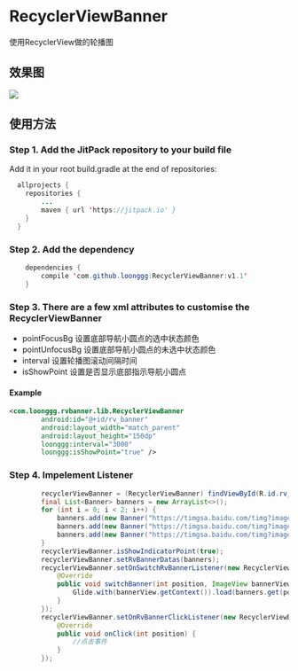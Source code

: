 # RecyclerViewBanner
使用RecyclerView做的轮播图
## 效果图
![](https://github.com/loonggg/RecyclerViewBanner/blob/master/image/sss.gif?raw=true)

## 使用方法
### Step 1. Add the JitPack repository to your build file
Add it in your root build.gradle at the end of repositories:
```java
  allprojects {
	repositories {
		...
		maven { url 'https://jitpack.io' }
	}
  }
```

### Step 2. Add the dependency
```java
	dependencies {
	    compile 'com.github.loonggg:RecyclerViewBanner:v1.1'
	}
 ```

### Step 3. There are a few xml attributes to customise the  RecyclerViewBanner

 * pointFocusBg 设置底部导航小圆点的选中状态颜色
 * pointUnfocusBg 设置底部导航小圆点的未选中状态颜色
 * interval 设置轮播图滚动间隔时间
 * isShowPoint 设置是否显示底部指示导航小圆点

#### Example
```xml
<com.loonggg.rvbanner.lib.RecyclerViewBanner
        android:id="@+id/rv_banner"
        android:layout_width="match_parent"
        android:layout_height="150dp"
        loonggg:interval="3000"
        loonggg:isShowPoint="true" />
```

### Step 4. Impelement Listener
```java
        recyclerViewBanner = (RecyclerViewBanner) findViewById(R.id.rv_banner);
        final List<Banner> banners = new ArrayList<>();
        for (int i = 0; i < 2; i++) {
            banners.add(new Banner("https://timgsa.baidu.com/timg?image&quality=80&size=b9999_10000&sec=1487221110004&di=d6043e4b0c90ddf3ea5096c3d8eb8f58&imgtype=0&src=http%3A%2F%2Fimage.tianjimedia.com%2FuploadImages%2F2014%2F067%2F5116EPAUD762_1000x500.jpg"));
            banners.add(new Banner("https://timgsa.baidu.com/timg?image&quality=80&size=b9999_10000&sec=1487221129421&di=c085432cf7c15836f8a6479138740f39&imgtype=0&src=http%3A%2F%2Fimage85.360doc.com%2FDownloadImg%2F2015%2F05%2F0517%2F53199602_2.jpg"));
            banners.add(new Banner("https://timgsa.baidu.com/timg?image&quality=80&size=b9999_10000&sec=1487221161254&di=fbb99c5dad3d5a2a2c8b0b44e8c0e081&imgtype=0&src=http%3A%2F%2Fimage.tianjimedia.com%2FuploadImages%2F2013%2F255%2FP52AOTE73EIG_1000x500.jpg"));
        }
        recyclerViewBanner.isShowIndicatorPoint(true);
        recyclerViewBanner.setRvBannerDatas(banners);
        recyclerViewBanner.setOnSwitchRvBannerListener(new RecyclerViewBanner.OnSwitchRvBannerListener() {
            @Override
            public void switchBanner(int position, ImageView bannerView) {
                Glide.with(bannerView.getContext()).load(banners.get(position % banners.size()).getUrl()).placeholder(R.mipmap.ic_launcher).into(bannerView);
            }
        });
        recyclerViewBanner.setOnRvBannerClickListener(new RecyclerViewBanner.OnRvBannerClickListener() {
            @Override
            public void onClick(int position) {
                //点击事件
            }
        });
```


